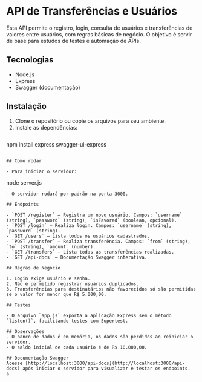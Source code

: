 # API de Transferências e Usuários

Esta API permite o registro, login, consulta de usuários e transferências de valores entre usuários, com regras básicas de negócio. O objetivo é servir de base para estudos de testes e automação de APIs.

## Tecnologias
- Node.js
- Express
- Swagger (documentação)

## Instalação

1. Clone o repositório ou copie os arquivos para seu ambiente.
2. Instale as dependências:
   ```
npm install express swagger-ui-express
   ```

## Como rodar

- Para iniciar o servidor:
  ```
  node server.js
  ```
- O servidor rodará por padrão na porta 3000.

## Endpoints

- `POST /register` — Registra um novo usuário. Campos: `username` (string), `password` (string), `isFavored` (boolean, opcional).
- `POST /login` — Realiza login. Campos: `username` (string), `password` (string).
- `GET /users` — Lista todos os usuários cadastrados.
- `POST /transfer` — Realiza transferência. Campos: `from` (string), `to` (string), `amount` (number).
- `GET /transfers` — Lista todas as transferências realizadas.
- `GET /api-docs` — Documentação Swagger interativa.

## Regras de Negócio

1. Login exige usuário e senha.
2. Não é permitido registrar usuários duplicados.
3. Transferências para destinatários não favorecidos só são permitidas se o valor for menor que R$ 5.000,00.

## Testes

- O arquivo `app.js` exporta a aplicação Express sem o método `listen()`, facilitando testes com Supertest.

## Observações
- O banco de dados é em memória, os dados são perdidos ao reiniciar o servidor.
- O saldo inicial de cada usuário é de R$ 10.000,00.

## Documentação Swagger
Acesse [http://localhost:3000/api-docs](http://localhost:3000/api-docs) após iniciar o servidor para visualizar e testar os endpoints.
a